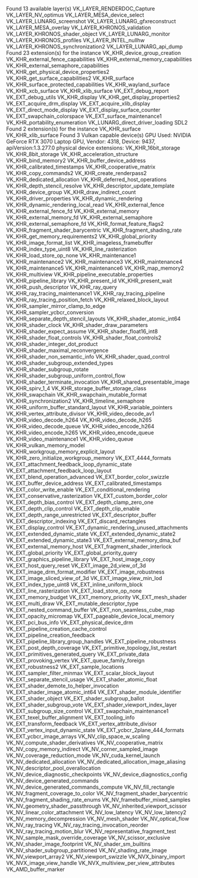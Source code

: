 Found 13 available layer(s)
        VK_LAYER_RENDERDOC_Capture
        VK_LAYER_NV_optimus
        VK_LAYER_MESA_device_select
        VK_LAYER_LUNARG_screenshot
        VK_LAYER_LUNARG_gfxreconstruct
        VK_LAYER_MESA_overlay
        VK_LAYER_KHRONOS_validation
        VK_LAYER_KHRONOS_shader_object
        VK_LAYER_LUNARG_monitor
        VK_LAYER_KHRONOS_profiles
        VK_LAYER_INTEL_nullhw
        VK_LAYER_KHRONOS_synchronization2
        VK_LAYER_LUNARG_api_dump
Found 23 extension(s) for the instance
        VK_KHR_device_group_creation
        VK_KHR_external_fence_capabilities
        VK_KHR_external_memory_capabilities
        VK_KHR_external_semaphore_capabilities
        VK_KHR_get_physical_device_properties2
        VK_KHR_get_surface_capabilities2
        VK_KHR_surface
        VK_KHR_surface_protected_capabilities
        VK_KHR_wayland_surface
        VK_KHR_xcb_surface
        VK_KHR_xlib_surface
        VK_EXT_debug_report
        VK_EXT_debug_utils
        VK_KHR_display
        VK_KHR_get_display_properties2
        VK_EXT_acquire_drm_display
        VK_EXT_acquire_xlib_display
        VK_EXT_direct_mode_display
        VK_EXT_display_surface_counter
        VK_EXT_swapchain_colorspace
        VK_EXT_surface_maintenance1
        VK_KHR_portability_enumeration
        VK_LUNARG_direct_driver_loading
SDL2 Found 2 extension(s) for the instance
        VK_KHR_surface
        VK_KHR_xlib_surface
Found 3 Vulkan capable device(s)
GPU Used: NVIDIA GeForce RTX 3070 Laptop GPU, Vendor: 4318, Device: 9437, apiVersion:1.3.277.0
physical device extensions: 
VK_KHR_16bit_storage
VK_KHR_8bit_storage
VK_KHR_acceleration_structure
VK_KHR_bind_memory2
VK_KHR_buffer_device_address
VK_KHR_calibrated_timestamps
VK_KHR_cooperative_matrix
VK_KHR_copy_commands2
VK_KHR_create_renderpass2
VK_KHR_dedicated_allocation
VK_KHR_deferred_host_operations
VK_KHR_depth_stencil_resolve
VK_KHR_descriptor_update_template
VK_KHR_device_group
VK_KHR_draw_indirect_count
VK_KHR_driver_properties
VK_KHR_dynamic_rendering
VK_KHR_dynamic_rendering_local_read
VK_KHR_external_fence
VK_KHR_external_fence_fd
VK_KHR_external_memory
VK_KHR_external_memory_fd
VK_KHR_external_semaphore
VK_KHR_external_semaphore_fd
VK_KHR_format_feature_flags2
VK_KHR_fragment_shader_barycentric
VK_KHR_fragment_shading_rate
VK_KHR_get_memory_requirements2
VK_KHR_global_priority
VK_KHR_image_format_list
VK_KHR_imageless_framebuffer
VK_KHR_index_type_uint8
VK_KHR_line_rasterization
VK_KHR_load_store_op_none
VK_KHR_maintenance1
VK_KHR_maintenance2
VK_KHR_maintenance3
VK_KHR_maintenance4
VK_KHR_maintenance5
VK_KHR_maintenance6
VK_KHR_map_memory2
VK_KHR_multiview
VK_KHR_pipeline_executable_properties
VK_KHR_pipeline_library
VK_KHR_present_id
VK_KHR_present_wait
VK_KHR_push_descriptor
VK_KHR_ray_query
VK_KHR_ray_tracing_maintenance1
VK_KHR_ray_tracing_pipeline
VK_KHR_ray_tracing_position_fetch
VK_KHR_relaxed_block_layout
VK_KHR_sampler_mirror_clamp_to_edge
VK_KHR_sampler_ycbcr_conversion
VK_KHR_separate_depth_stencil_layouts
VK_KHR_shader_atomic_int64
VK_KHR_shader_clock
VK_KHR_shader_draw_parameters
VK_KHR_shader_expect_assume
VK_KHR_shader_float16_int8
VK_KHR_shader_float_controls
VK_KHR_shader_float_controls2
VK_KHR_shader_integer_dot_product
VK_KHR_shader_maximal_reconvergence
VK_KHR_shader_non_semantic_info
VK_KHR_shader_quad_control
VK_KHR_shader_subgroup_extended_types
VK_KHR_shader_subgroup_rotate
VK_KHR_shader_subgroup_uniform_control_flow
VK_KHR_shader_terminate_invocation
VK_KHR_shared_presentable_image
VK_KHR_spirv_1_4
VK_KHR_storage_buffer_storage_class
VK_KHR_swapchain
VK_KHR_swapchain_mutable_format
VK_KHR_synchronization2
VK_KHR_timeline_semaphore
VK_KHR_uniform_buffer_standard_layout
VK_KHR_variable_pointers
VK_KHR_vertex_attribute_divisor
VK_KHR_video_decode_av1
VK_KHR_video_decode_h264
VK_KHR_video_decode_h265
VK_KHR_video_decode_queue
VK_KHR_video_encode_h264
VK_KHR_video_encode_h265
VK_KHR_video_encode_queue
VK_KHR_video_maintenance1
VK_KHR_video_queue
VK_KHR_vulkan_memory_model
VK_KHR_workgroup_memory_explicit_layout
VK_KHR_zero_initialize_workgroup_memory
VK_EXT_4444_formats
VK_EXT_attachment_feedback_loop_dynamic_state
VK_EXT_attachment_feedback_loop_layout
VK_EXT_blend_operation_advanced
VK_EXT_border_color_swizzle
VK_EXT_buffer_device_address
VK_EXT_calibrated_timestamps
VK_EXT_color_write_enable
VK_EXT_conditional_rendering
VK_EXT_conservative_rasterization
VK_EXT_custom_border_color
VK_EXT_depth_bias_control
VK_EXT_depth_clamp_zero_one
VK_EXT_depth_clip_control
VK_EXT_depth_clip_enable
VK_EXT_depth_range_unrestricted
VK_EXT_descriptor_buffer
VK_EXT_descriptor_indexing
VK_EXT_discard_rectangles
VK_EXT_display_control
VK_EXT_dynamic_rendering_unused_attachments
VK_EXT_extended_dynamic_state
VK_EXT_extended_dynamic_state2
VK_EXT_extended_dynamic_state3
VK_EXT_external_memory_dma_buf
VK_EXT_external_memory_host
VK_EXT_fragment_shader_interlock
VK_EXT_global_priority
VK_EXT_global_priority_query
VK_EXT_graphics_pipeline_library
VK_EXT_host_image_copy
VK_EXT_host_query_reset
VK_EXT_image_2d_view_of_3d
VK_EXT_image_drm_format_modifier
VK_EXT_image_robustness
VK_EXT_image_sliced_view_of_3d
VK_EXT_image_view_min_lod
VK_EXT_index_type_uint8
VK_EXT_inline_uniform_block
VK_EXT_line_rasterization
VK_EXT_load_store_op_none
VK_EXT_memory_budget
VK_EXT_memory_priority
VK_EXT_mesh_shader
VK_EXT_multi_draw
VK_EXT_mutable_descriptor_type
VK_EXT_nested_command_buffer
VK_EXT_non_seamless_cube_map
VK_EXT_opacity_micromap
VK_EXT_pageable_device_local_memory
VK_EXT_pci_bus_info
VK_EXT_physical_device_drm
VK_EXT_pipeline_creation_cache_control
VK_EXT_pipeline_creation_feedback
VK_EXT_pipeline_library_group_handles
VK_EXT_pipeline_robustness
VK_EXT_post_depth_coverage
VK_EXT_primitive_topology_list_restart
VK_EXT_primitives_generated_query
VK_EXT_private_data
VK_EXT_provoking_vertex
VK_EXT_queue_family_foreign
VK_EXT_robustness2
VK_EXT_sample_locations
VK_EXT_sampler_filter_minmax
VK_EXT_scalar_block_layout
VK_EXT_separate_stencil_usage
VK_EXT_shader_atomic_float
VK_EXT_shader_demote_to_helper_invocation
VK_EXT_shader_image_atomic_int64
VK_EXT_shader_module_identifier
VK_EXT_shader_object
VK_EXT_shader_subgroup_ballot
VK_EXT_shader_subgroup_vote
VK_EXT_shader_viewport_index_layer
VK_EXT_subgroup_size_control
VK_EXT_swapchain_maintenance1
VK_EXT_texel_buffer_alignment
VK_EXT_tooling_info
VK_EXT_transform_feedback
VK_EXT_vertex_attribute_divisor
VK_EXT_vertex_input_dynamic_state
VK_EXT_ycbcr_2plane_444_formats
VK_EXT_ycbcr_image_arrays
VK_NV_clip_space_w_scaling
VK_NV_compute_shader_derivatives
VK_NV_cooperative_matrix
VK_NV_copy_memory_indirect
VK_NV_corner_sampled_image
VK_NV_coverage_reduction_mode
VK_NV_cuda_kernel_launch
VK_NV_dedicated_allocation
VK_NV_dedicated_allocation_image_aliasing
VK_NV_descriptor_pool_overallocation
VK_NV_device_diagnostic_checkpoints
VK_NV_device_diagnostics_config
VK_NV_device_generated_commands
VK_NV_device_generated_commands_compute
VK_NV_fill_rectangle
VK_NV_fragment_coverage_to_color
VK_NV_fragment_shader_barycentric
VK_NV_fragment_shading_rate_enums
VK_NV_framebuffer_mixed_samples
VK_NV_geometry_shader_passthrough
VK_NV_inherited_viewport_scissor
VK_NV_linear_color_attachment
VK_NV_low_latency
VK_NV_low_latency2
VK_NV_memory_decompression
VK_NV_mesh_shader
VK_NV_optical_flow
VK_NV_ray_tracing
VK_NV_ray_tracing_invocation_reorder
VK_NV_ray_tracing_motion_blur
VK_NV_representative_fragment_test
VK_NV_sample_mask_override_coverage
VK_NV_scissor_exclusive
VK_NV_shader_image_footprint
VK_NV_shader_sm_builtins
VK_NV_shader_subgroup_partitioned
VK_NV_shading_rate_image
VK_NV_viewport_array2
VK_NV_viewport_swizzle
VK_NVX_binary_import
VK_NVX_image_view_handle
VK_NVX_multiview_per_view_attributes
VK_AMD_buffer_marker